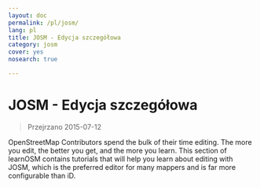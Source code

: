 ```yaml
---
layout: doc
permalink: /pl/josm/
lang: pl
title: JOSM - Edycja szczegółowa
category: josm
cover: yes
nosearch: true

---
```


JOSM - Edycja szczegółowa
================

> Przejrzano 2015-07-12

OpenStreetMap Contributors spend the bulk of their time editing. The more you edit, the better you get, and the more you learn. This section of learnOSM contains tutorials that will help you learn about editing with JOSM, which is the preferred editor for many mappers and is far more configurable than iD.